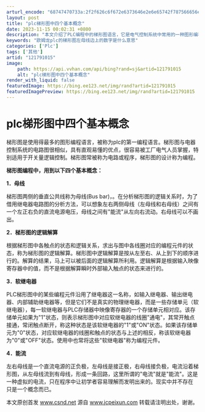 ```yaml
---
arturl_encode: "68747470733a:2f2f626c6f672e6373646e2e6e65742f787566656e3931352f:61727469636c652f64657461696c732f313231373931303135"
layout: post
title: "plc梯形图中四个基本概念"
date: 2023-11-15 00:02:31 +0800
description: "本文介绍了PLC编程中的梯形图语言，它是电气控制系统中常用的一种图形编程方式。梯形图类似电器控制电路"
keywords: "欧姆龙plc的梯形图左母线边上的数字是什么意思"
categories: ['Plc']
tags: ['其他']
artid: "121791015"
image:
    path: https://api.vvhan.com/api/bing?rand=sj&artid=121791015
    alt: "plc梯形图中四个基本概念"
render_with_liquid: false
featuredImage: https://bing.ee123.net/img/rand?artid=121791015
featuredImagePreview: https://bing.ee123.net/img/rand?artid=121791015
---
```


# plc梯形图中四个基本概念

梯形图是使用得最多的图形编程语言，被称为plc的第一编程语言。梯形图与电器控制系统的电路图很相似，具有直观易懂的优点，很容易被工厂电气人员掌握，特别适用于开关量逻辑控制。梯形图常被称为电路或程序，梯形图的设计称为编程。
  
  
**梯形图编程中，用到以下四个基本概念：**
  
  
**1．母线**
  
  
梯形图两侧的垂直公共线称为母线(Bus bar)，。在分析梯形图的逻辑关系时，为了借用继电器电路图的分析方法，可以想象左右两侧母线（左母线和右母线）之间有一个左正右负的直流电源电压，母线之间有"能流"从左向右流动。右母线可以不画出。
  
  
**2．梯形图的逻辑解算**
  
  
根据梯形图中各触点的状态和逻辑关系，求出与图中各线圈对应的编程元件的状态，称为梯形图的逻辑解算。梯形图中逻辑解算是按从左至右、从上到下的顺序进行的。解算的结果，马上可以被后面的逻辑解算所利用。逻辑解算是根据输入映像寄存器中的值，而不是根据解算瞬时外部输入触点的状态来进行的。
  
  
**3．软继电器**
  
  
PLC梯形图中的某些编程元件沿用了继电器这一名称，如输入继电器、输出继电器、内部辅助继电器等，但是它们不是真实的物理继电器，而是一些存储单元（软继电器），每一软继电器与PLC存储器中映像寄存器的一个存储单元相对应。该存储单元如果为"1"状态，则表示梯形图中对应软继电器的线圈"通电"，其常开触点接通，常闭触点断开，称这种状态是该软继电器的"1"或"ON"状态。如果该存储单元为"0"状态，对应软继电器的线圈和触点的状态与上述的相反，称该软继电器为"0"或"OFF"状态。使用中也常将这些"软继电器"称为编程元件。
  
  
**4．能流**
  
  
左右母线是一个直流电源的正负极，左母线是接正极，右母线接负极，电流沿着梯形图，从左母线流到有母线，形成一条回路，这里所谓的"电流"就是"能流"。这是一种虚拟的电流，只在程序中让初学者容易理解而发明出来的。现实中并不存在 只是一个概念而已。
  
  
本文原创首发 www.csnd.net 源自 www.jcpeixun.com 转载请注明出处，谢谢。